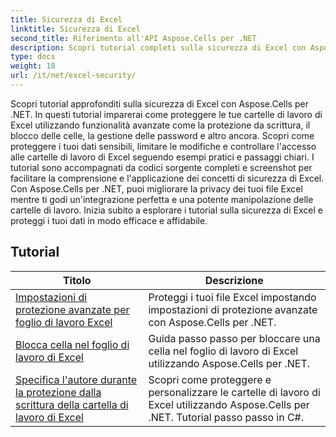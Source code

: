 ```yaml
---
title: Sicurezza di Excel
linktitle: Sicurezza di Excel
second_title: Riferimento all'API Aspose.Cells per .NET
description: Scopri tutorial completi sulla sicurezza di Excel con Aspose.Cells per .NET. Proteggi i tuoi file Excel e controlla l'accesso ai dati sensibili.
type: docs
weight: 18
url: /it/net/excel-security/
---
```

Scopri tutorial approfonditi sulla sicurezza di Excel con Aspose.Cells per .NET. In questi tutorial imparerai come proteggere le tue cartelle di lavoro di Excel utilizzando funzionalità avanzate come la protezione da scrittura, il blocco delle celle, la gestione delle password e altro ancora. Scopri come proteggere i tuoi dati sensibili, limitare le modifiche e controllare l'accesso alle cartelle di lavoro di Excel seguendo esempi pratici e passaggi chiari. I tutorial sono accompagnati da codici sorgente completi e screenshot per facilitare la comprensione e l'applicazione dei concetti di sicurezza di Excel. Con Aspose.Cells per .NET, puoi migliorare la privacy dei tuoi file Excel mentre ti godi un'integrazione perfetta e una potente manipolazione delle cartelle di lavoro. Inizia subito a esplorare i tutorial sulla sicurezza di Excel e proteggi i tuoi dati in modo efficace e affidabile.

## Tutorial 
| Titolo | Descrizione |
| --- | --- |
| [Impostazioni di protezione avanzate per foglio di lavoro Excel](./advanced-protection-settings-for-excel-worksheet/) | Proteggi i tuoi file Excel impostando impostazioni di protezione avanzate con Aspose.Cells per .NET. |  
| [Blocca cella nel foglio di lavoro di Excel](./lock-cell-in-excel-worksheet/) | Guida passo passo per bloccare una cella nel foglio di lavoro di Excel utilizzando Aspose.Cells per .NET. |  
| [Specifica l'autore durante la protezione dalla scrittura della cartella di lavoro di Excel](./specify-author-while-write-protecting-excel-workbook/) | Scopri come proteggere e personalizzare le cartelle di lavoro di Excel utilizzando Aspose.Cells per .NET. Tutorial passo passo in C#. |  